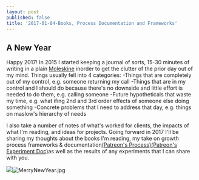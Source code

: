 ```yaml
---
layout: post
published: false
title: '2017-01-04-Books, Process Documentation and Frameworks'
---
```

## A New Year
Happy 2017!
In 2015 I started keeping a journal of sorts, 15-30 minutes of writing in a plain  [Moleskine](http://amzn.to/2j5m9Lj "Moleskine Black Plain") inorder to get the clutter of the prior day out of my mind. Things usually fell into 4 categories: 
-Things that are completely out of my control, e.g. someone returning my call 
-Things that are in my control and I should do because there's no downside and little effort is needed to do them, e.g. calling someone 
-Future hypotheticals that waste my time, e.g. what ifing 2nd and 3rd order effects of someone else doing something 
-Concrete problems that I need to address that day, e.g. things on maslow's hierarchy of needs

I also take a number of notes of what's worked for clients, the impacts of what I'm reading, and ideas for projects.
Going forward in 2017 I'll be sharing my thoughts about the books I'm reading, my take on growth process frameworks & documentation[(Patreon's Process)](https://patreonhq.com/why-would-i-ever-write-a-growth-experiment-doc-6ef2649fd215#.f6hsuxky9)[(Patreon's Experiment Doc)](https://paper.dropbox.com/doc/Experiment-Doc-Template-Patreon-Growth-Team-xbEoYTCXoXzB8ACw30Rxe)as well as the results of any experiments that I can share with you.

![]({{site.baseurl}}/img/MerryNewYear.jpg)![MerryNewYear.jpg]({{site.baseurl}}/img/MerryNewYear.jpg)

